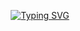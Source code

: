 <p align="center">
  <a href="https://git.io/typing-svg">
    <img src="https://readme-typing-svg.demolab.com?font=Fira+Code&weight=600&size=25&pause=1000&color=ffffff&random=false&width=435&height=40&lines=Ol%C3%A1%2C+eu+sou+Mateus+Souza!+%F0%9F%90%8D%F0%9F%92%BB%F0%9F%8C%9" alt="Typing SVG">
  </a>
</p>
